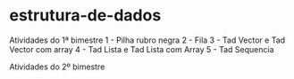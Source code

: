 # estrutura-de-dados

Atividades do 1ª bimestre
  1 - Pilha rubro negra
  2 - Fila
  3 - Tad Vector e Tad Vector com array
  4 - Tad Lista e Tad Lista com Array
  5 - Tad Sequencia
  
Atividades do 2º bimestre
